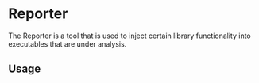 # Reporter

The Reporter is a tool that is used to inject certain library functionality into executables that are under analysis.

## Usage

